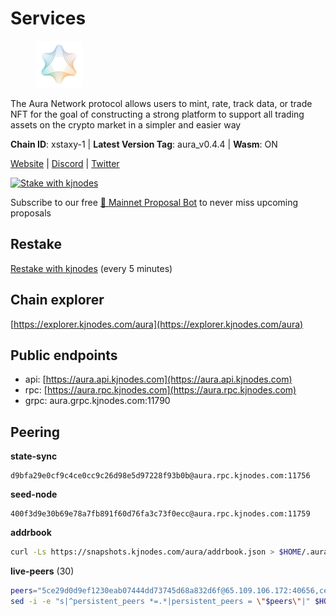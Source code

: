 # Services

<figure><img src="https://raw.githubusercontent.com/kj89/cosmos-images/main/logos/aura.png" alt=""><figcaption></figcaption></figure>

The Aura Network protocol allows users to mint, rate, track data,  or trade NFT for the goal of constructing a strong platform to  support all trading assets on the crypto market in a simpler and easier way

**Chain ID**: xstaxy-1 | **Latest Version Tag**: aura_v0.4.4 | **Wasm**: ON

[Website](https://aura.network) | [Discord](https://discord.gg/hpvF5QcWRf) | [Twitter](https://twitter.com/AuraNetworkHQ)

[![Stake with kjnodes](https://i.ibb.co/cr44Q8j/button-stake-with-kjnodes.png)](https://restake.app/aura/auravaloper17q4k3j6kcslrcuxtj9mxdcgez7kw7jdma8ykjs)

Subscribe to our free [🤖 Mainnet Proposal Bot](https://t.me/kjnodes_proposal_bot) to never miss upcoming proposals

## Restake

[Restake with kjnodes](https://restake.app/aura/auravaloper17q4k3j6kcslrcuxtj9mxdcgez7kw7jdma8ykjs) (every 5 minutes)
## Chain explorer
[https://explorer.kjnodes.com/aura](https://explorer.kjnodes.com/aura)

## Public endpoints

* api: [https://aura.api.kjnodes.com](https://aura.api.kjnodes.com)
* rpc: [https://aura.rpc.kjnodes.com](https://aura.rpc.kjnodes.com)
* grpc: aura.grpc.kjnodes.com:11790

## Peering

**state-sync**

```text
d9bfa29e0cf9c4ce0cc9c26d98e5d97228f93b0b@aura.rpc.kjnodes.com:11756
```

**seed-node**

```text
400f3d9e30b69e78a7fb891f60d76fa3c73f0ecc@aura.rpc.kjnodes.com:11759
```

**addrbook**
```bash
curl -Ls https://snapshots.kjnodes.com/aura/addrbook.json > $HOME/.aura/config/addrbook.json
```

**live-peers** (30)
```bash
peers="5ce29d0d9ef1230eab07444dd73745d68a832d6f@65.109.106.172:40656,ced3a13f4f7200ce1a2392a5738c88532f794359@65.108.232.168:25656,b6a0d0d030f35ffffcfe92e72ea13933c1adbe62@116.202.174.253:21656,0599779759ed60e12ed39a94cd02d303ba10d591@95.214.52.174:36656,0179528068da0dfaf61005cf5aa28793ca42b129@85.25.74.163:26656,1584b3aa3969def4a9f70555b3b442d334053e94@148.113.159.22:10156,ed15ae05f17dd4e672eec0a96c38364d063b68dc@65.108.6.45:60756,3e05f2b0fdd750511dbff9d3f6a47d3bc3d4b1f0@141.95.204.81:61456,670c0c23a1196e706e058133fbbb156f7f33b352@5.9.95.147:26656,5de24f52cd9fa5121752942517c0c195c0682eb9@34.31.163.156:26656,7885a9e940b45b9a2183488ca3a901b043b6ed67@144.76.40.53:21756,07317346ab58eb4de14fe8c7705863002186d340@142.132.201.53:36656,5e87d03a29ceca5e376e55588d9b099bb5d9524f@136.38.49.30:25656,3e7ef25f1c9829351936884618659167400eb0f1@142.132.149.171:26656,aec1624fad0adf47f9b4f7300dcb8bd4d63567f1@57.128.20.163:21756,a58b4dec687b60ba05cf9a3e4cd1181b09c0661f@65.109.93.152:34656,c9c0b28dcf2db5f0e7b756986d3326d62ba47e78@144.126.147.58:26656,a859027129ee2524b57c43b9ecbe3bcc4d120efb@195.3.222.183:26656,a60a9f3400cb978b313ad5a47d59f6c518ef2a04@3.135.201.61:26656,4f95e3b40a652b758d551a0d3a6cc25603d9e179@38.242.150.61:27656,a19b89ebbf7331f435b8ef100ce501d2377922ea@209.126.116.182:26656,34d759895c5a451488db34c686e74cb954d86723@65.108.135.212:26656,d2ea7c421c8bb552b84eba4c7924f9e78d3a79ae@176.9.158.219:41256,63a90346040657406ddc48a2679e3bfbe17f717a@65.108.195.29:51656,ebc272824924ea1a27ea3183dd0b9ba713494f83@95.214.52.139:26966,fa474fe8f7159c9699fb39acb2925702f0474502@141.95.157.139:10156,2b837edb779038f29785b347fb78397ab7dec3bf@148.251.88.145:10456,9ee34b0829e9d85d88784aa17857fa1719760da2@142.132.202.86:30000,65bf908c6c41cacfce9652ed69a17337b023d0d0@57.128.85.172:26656,57406c041d38af3bac9acdcb2b4bdc90dc7a8852@88.99.164.158:26656"
sed -i -e "s|^persistent_peers *=.*|persistent_peers = \"$peers\"|" $HOME/.aura/config/config.toml
```
